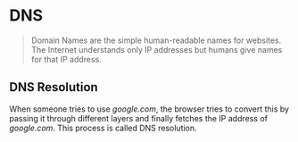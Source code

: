 # DNS
>Domain Names are the simple human-readable names for websites. The Internet understands only IP addresses but humans give names for that IP address.

## DNS Resolution
When someone tries to use *google.com*, the browser tries to convert this by passing it through different layers and finally fetches the IP address of *google.com*. This process is called DNS resolution.